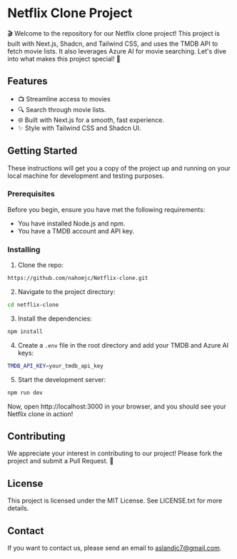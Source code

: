 # Netflix Clone Project

🎬 Welcome to the repository for our Netflix clone project! This project is built with Next.js, Shadcn, and Tailwind CSS, and uses the TMDB API to fetch movie lists. It also leverages Azure AI for movie searching. Let's dive into what makes this project special! 🚀

## Features

* 📺 Streamline access to movies 
* 🔍 Search through movie lists.
* 🌐 Built with Next.js for a smooth, fast experience.
* ✨ Style with Tailwind CSS and Shadcn UI.

## Getting Started

These instructions will get you a copy of the project up and running on your local machine for development and testing purposes.

### Prerequisites

Before you begin, ensure you have met the following requirements:

* You have installed Node.js and npm.
* You have a TMDB account and API key.


### Installing

1. Clone the repo:
  ```bash
  https://github.com/nahomjc/Netflix-clone.git     
  ```
2. Navigate to the project directory:
  ```bash
  cd netflix-clone
  ```
3. Install the dependencies:
  ```bash
  npm install
  ```
4. Create a `.env` file in the root directory and add your TMDB and Azure AI keys:
  ```bash
  TMDB_API_KEY=your_tmdb_api_key
  
  ```
5. Start the development server:
  ```bash
  npm run dev
  ```

Now, open http://localhost:3000 in your browser, and you should see your Netflix clone in action!

## Contributing

We appreciate your interest in contributing to our project! Please fork the project and submit a Pull Request. 👏

## License

This project is licensed under the MIT License. See LICENSE.txt for more details.

## Contact

If you want to contact us, please send an email to aslandjc7@gmail.com.
